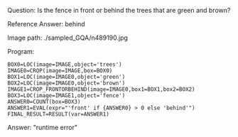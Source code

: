 Question: Is the fence in front or behind the trees that are green and brown?

Reference Answer: behind

Image path: ./sampled_GQA/n489190.jpg

Program:

```
BOX0=LOC(image=IMAGE,object='trees')
IMAGE0=CROP(image=IMAGE,box=BOX0)
BOX1=LOC(image=IMAGE0,object='green')
BOX2=LOC(image=IMAGE0,object='brown')
IMAGE1=CROP_FRONTORBEHIND(image=IMAGE0,box1=BOX1,box2=BOX2)
BOX3=LOC(image=IMAGE1,object='fence')
ANSWER0=COUNT(box=BOX3)
ANSWER1=EVAL(expr="'front' if {ANSWER0} > 0 else 'behind'")
FINAL_RESULT=RESULT(var=ANSWER1)
```
Answer: "runtime error"

